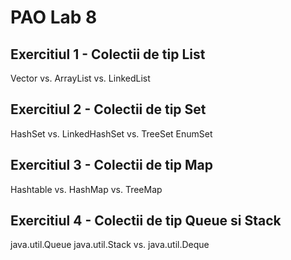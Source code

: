 # PAO Lab 8

## Exercitiul 1 - Colectii de tip List

Vector vs. ArrayList vs. LinkedList

## Exercitiul 2 - Colectii de tip Set

HashSet vs. LinkedHashSet vs. TreeSet
EnumSet

## Exercitiul 3 - Colectii de tip Map

Hashtable vs. HashMap vs. TreeMap

## Exercitiul 4 - Colectii de tip Queue si Stack

java.util.Queue
java.util.Stack vs. java.util.Deque

